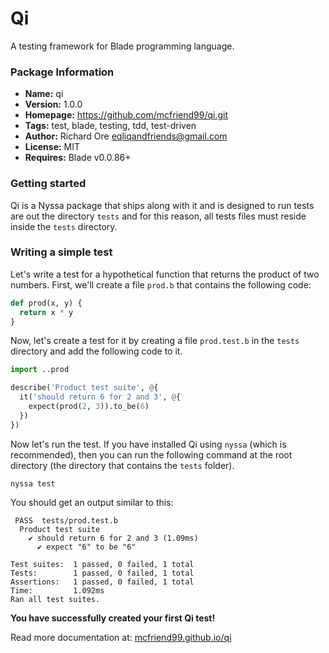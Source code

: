 # Qi

A testing framework for Blade programming language.

### Package Information

- **Name:** qi
- **Version:** 1.0.0
- **Homepage:** https://github.com/mcfriend99/qi.git
- **Tags:** test, blade, testing, tdd, test-driven
- **Author:** Richard Ore <eqliqandfriends@gmail.com>
- **License:** MIT
- **Requires:** Blade v0.0.86+

### Getting started

Qi is a Nyssa package that ships along with it and is designed to run tests are out the directory `tests` and for this reason, all tests files must reside inside the `tests` directory.

### Writing a simple test

Let's write a test for a hypothetical function that returns the product of two numbers. First, we'll create a file `prod.b` that contains the following code:

```py
def prod(x, y) {
  return x * y
}
```

Now, let's create a test for it by creating a file `prod.test.b` in the `tests` directory and add the following code to it.

```py
import ..prod

describe('Product test suite', @{
  it('should return 6 for 2 and 3', @{
    expect(prod(2, 3)).to_be(6)
  })
})
```

Now let's run the test. If you have installed Qi using `nyssa` (which is recommended), then you can run the following command at the root directory (the directory that contains the `tests` folder).

```
nyssa test
```

You should get an output similar to this:

```
 PASS  tests/prod.test.b
  Product test suite
    ✔ should return 6 for 2 and 3 (1.09ms)
      ✔ expect "6" to be "6"

Test suites:  1 passed, 0 failed, 1 total
Tests:        1 passed, 0 failed, 1 total
Assertions:   1 passed, 0 failed, 1 total
Time:         1.092ms
Ran all test suites.
```

**You have successfully created your first Qi test!**

Read more documentation at: [mcfriend99.github.io/qi](https://mcfriend99.github.io/qi/)
